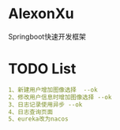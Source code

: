 # AlexonXu
  Springboot快速开发框架

# TODO List
```yaml
1、新建用户增加图像选择  --ok
2、修改用户信息时增加图像选择 --ok
3、日志记录使用异步 --ok
4、日志查询页面
5、eureka改为nacos
```


